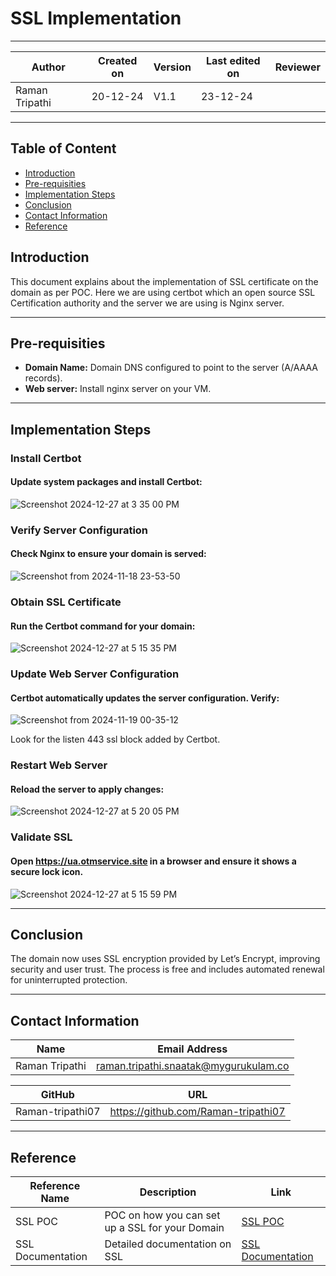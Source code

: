 # SSL Implementation

---

| **Author** | **Created on** | **Version** | **Last edited on** | **Reviewer** |
|------------|----------------|-------------------|---------------------|----------|
| Raman Tripathi  | 20-12-24      | V1.1  | 23-12-24           |  |

---

## Table of Content
- [Introduction](#introduction)
- [Pre-requisities](#pre-requisities)
- [Implementation Steps](#implementation-steps)
- [Conclusion](#conclusion)
- [Contact Information](#contact-information)
- [Reference](#reference)

## Introduction
This document explains about the implementation of SSL certificate on the domain as per POC. Here we are using certbot which an open source SSL Certification authority and the server we are using is Nginx server.

---

## Pre-requisities

- **Domain Name:** Domain DNS configured to point to the server (A/AAAA records).
- **Web server:** Install nginx server on your VM.
---

## Implementation Steps

### Install Certbot
#### Update system packages and install Certbot:

![Screenshot 2024-12-27 at 3 35 00 PM](https://github.com/user-attachments/assets/285e9522-2419-4c29-bceb-457eeea4a9b0)


### Verify Server Configuration
#### Check Nginx to ensure your domain is served:

![Screenshot from 2024-11-18 23-53-50](https://github.com/user-attachments/assets/422d597b-1f22-4f62-aa27-aca901403e3e)


### Obtain SSL Certificate
#### Run the Certbot command for your domain:

![Screenshot 2024-12-27 at 5 15 35 PM](https://github.com/user-attachments/assets/0dfecdb4-57a4-4efd-8f57-abf3e510234a)



### Update Web Server Configuration
#### Certbot automatically updates the server configuration. Verify:

![Screenshot from 2024-11-19 00-35-12](https://github.com/user-attachments/assets/53cafcb0-65ee-4ce3-9763-be7630a57396)


Look for the listen 443 ssl block added by Certbot.


### Restart Web Server
#### Reload the server to apply changes:

![Screenshot 2024-12-27 at 5 20 05 PM](https://github.com/user-attachments/assets/9744ade3-dc82-4a71-a929-4b648632a997)

### Validate SSL
#### Open https://ua.otmservice.site in a browser and ensure it shows a secure lock icon.


![Screenshot 2024-12-27 at 5 15 59 PM](https://github.com/user-attachments/assets/1de5f0ae-38dc-4119-9e88-62a9b253040e)

---

## Conclusion
The domain now uses SSL encryption provided by Let’s Encrypt, improving security and user trust. The process is free and includes automated renewal for uninterrupted protection.

---

## Contact Information

| Name| Email Address      |
|-----|--------------------------|
| Raman Tripathi | raman.tripathi.snaatak@mygurukulam.co |

| GitHub | URL |
|----------|---------|
|  Raman-tripathi07  |  https://github.com/Raman-tripathi07  |

---

## Reference

| Reference Name       | Description                                  | Link                                                                 |
|-----------------------|----------------------------------------------|----------------------------------------------------------------------|
| SSL POC | POC on how you can set up a SSL for your Domain | [SSL POC](https://github.com/MyGurukulam-p11/Documentation/tree/Kaustubh_Scrum-60/DNS_&_SSL_Management/DNS/SSL_POC#ssl-poc)             |
| SSL Documentation     | Detailed documentation on SSL               | [SSL Documentation](https://github.com/MyGurukulam-p11/Documentation/blob/Pritam_scrum59/SSL/Documentation/README.md)       |

